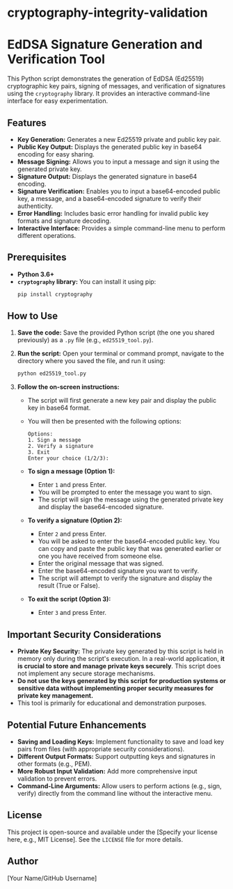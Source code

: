 # cryptography-integrity-validation
# EdDSA Signature Generation and Verification Tool

This Python script demonstrates the generation of EdDSA (Ed25519) cryptographic key pairs, signing of messages, and verification of signatures using the `cryptography` library. It provides an interactive command-line interface for easy experimentation.

## Features

* **Key Generation:** Generates a new Ed25519 private and public key pair.
* **Public Key Output:** Displays the generated public key in base64 encoding for easy sharing.
* **Message Signing:** Allows you to input a message and sign it using the generated private key.
* **Signature Output:** Displays the generated signature in base64 encoding.
* **Signature Verification:** Enables you to input a base64-encoded public key, a message, and a base64-encoded signature to verify their authenticity.
* **Error Handling:** Includes basic error handling for invalid public key formats and signature decoding.
* **Interactive Interface:** Provides a simple command-line menu to perform different operations.

## Prerequisites

* **Python 3.6+**
* **`cryptography` library:** You can install it using pip:
    ```bash
    pip install cryptography
    ```

## How to Use

1.  **Save the code:** Save the provided Python script (the one you shared previously) as a `.py` file (e.g., `ed25519_tool.py`).

2.  **Run the script:** Open your terminal or command prompt, navigate to the directory where you saved the file, and run it using:
    ```bash
    python ed25519_tool.py
    ```

3.  **Follow the on-screen instructions:**

    * The script will first generate a new key pair and display the public key in base64 format.
    * You will then be presented with the following options:
        ```
        Options:
        1. Sign a message
        2. Verify a signature
        3. Exit
        Enter your choice (1/2/3):
        ```

    * **To sign a message (Option 1):**
        * Enter `1` and press Enter.
        * You will be prompted to enter the message you want to sign.
        * The script will sign the message using the generated private key and display the base64-encoded signature.

    * **To verify a signature (Option 2):**
        * Enter `2` and press Enter.
        * You will be asked to enter the base64-encoded public key. You can copy and paste the public key that was generated earlier or one you have received from someone else.
        * Enter the original message that was signed.
        * Enter the base64-encoded signature you want to verify.
        * The script will attempt to verify the signature and display the result (True or False).

    * **To exit the script (Option 3):**
        * Enter `3` and press Enter.

## Important Security Considerations

* **Private Key Security:** The private key generated by this script is held in memory only during the script's execution. In a real-world application, **it is crucial to store and manage private keys securely**. This script does not implement any secure storage mechanisms.
* **Do not use the keys generated by this script for production systems or sensitive data without implementing proper security measures for private key management.**
* This tool is primarily for educational and demonstration purposes.

## Potential Future Enhancements

* **Saving and Loading Keys:** Implement functionality to save and load key pairs from files (with appropriate security considerations).
* **Different Output Formats:** Support outputting keys and signatures in other formats (e.g., PEM).
* **More Robust Input Validation:** Add more comprehensive input validation to prevent errors.
* **Command-Line Arguments:** Allow users to perform actions (e.g., sign, verify) directly from the command line without the interactive menu.

## License

This project is open-source and available under the [Specify your license here, e.g., MIT License]. See the `LICENSE` file for more details.

## Author

[Your Name/GitHub Username]
